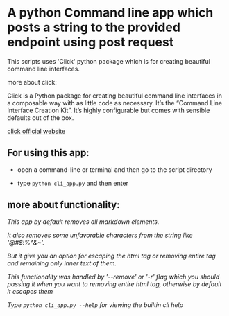 A python Command line app which posts a string to the provided endpoint using post request
=======


This scripts uses 'Click' python package which is for creating beautiful command line interfaces.

more about click:

Click is a Python package for creating beautiful command line interfaces in a composable way with as little code as necessary. It’s the “Command Line Interface Creation Kit”. It’s highly configurable but comes with sensible defaults out of the box.

[click official website](https://click.palletsprojects.com/en/7.x/)


## For using this app:

* open a command-line or terminal and then go to the script directory

* type `python cli_app.py` and then enter

## more about functionality:

*This app by default removes all markdown elements.*

*It also removes some unfavorable characters from the string like '@#$!%^&~'.*

*But it give you an option for escaping the html tag or removing entire tag and remaining only inner text of them.*

*This functionality was handled by '--remove' or '-r' flag which you should passing it when you want to removing entire html tag, otherwise by default it escapes them*

*Type  `python cli_app.py --help` for viewing the builtin cli help*
